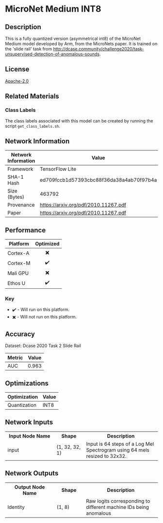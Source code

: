 # MicroNet Medium INT8

## Description
This is a fully quantized version (asymmetrical int8) of the MicroNet Medium model developed by Arm, from the MicroNets paper. It is trained on the 'slide rail' task from http://dcase.community/challenge2020/task-unsupervised-detection-of-anomalous-sounds.

## License
[Apache-2.0](https://spdx.org/licenses/Apache-2.0.html)

## Related Materials
### Class Labels
The class labels associated with this model can be created by running the script `get_class_labels.sh`.

## Network Information
| Network Information |  Value         |
|---------------------|----------------|
|  Framework          | TensorFlow Lite |
|  SHA-1 Hash         | ed709fccb1d57393cbc88f36da38a4ab70f97b4a |
|  Size (Bytes)       | 463792 |
|  Provenance         | https://arxiv.org/pdf/2010.11267.pdf |
|  Paper              | https://arxiv.org/pdf/2010.11267.pdf |

## Performance
| Platform | Optimized |
|----------|:---------:|
| Cortex-A |:heavy_multiplication_x:         |
| Cortex-M |:heavy_check_mark:         |
| Mali GPU |:heavy_multiplication_x:         |
| Ethos U  |:heavy_check_mark:         |

### Key
* :heavy_check_mark: - Will run on this platform.
* :heavy_multiplication_x: - Will not run on this platform.

## Accuracy
Dataset: Dcase 2020 Task 2 Slide Rail

| Metric | Value |
|--------|-------|
| AUC | 0.963 |

## Optimizations
| Optimization |  Value  |
|--------------|---------|
| Quantization | INT8 |

## Network Inputs
<table>
    <tr>
        <th width="200">Input Node Name</th>
        <th width="100">Shape</th>
        <th width="300">Description</th>
    </tr>
    <tr>
        <td>input</td>
        <td>(1, 32, 32, 1)</td>
        <td>Input is 64 steps of a Log Mel Spectrogram using 64 mels resized to 32x32.</td> 
    </tr>
</table>

## Network Outputs
<table>
    <tr>
        <th width="200">Output Node Name</th>
        <th width="100">Shape</th>
        <th width="300">Description</th>
    </tr>
    <tr>
        <td>Identity</td>
        <td>(1, 8)</td>
        <td>Raw logits corresponding to different machine IDs being anomalous</td> 
    </tr>
</table>
